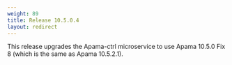 ```yaml
---
weight: 89
title: Release 10.5.0.4
layout: redirect
---
```


This release upgrades the Apama-ctrl microservice to use Apama 10.5.0 Fix 8 (which is the same as Apama 10.5.2.1).